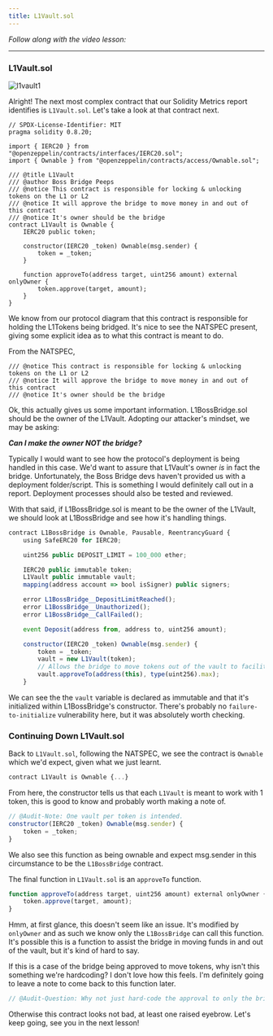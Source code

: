 ```yaml
---
title: L1Vault.sol
---
```


_Follow along with the video lesson:_

---

### L1Vault.sol

![l1vault1](/security-section-7/8-vault/l1vault1.png)

Alright! The next most complex contract that our Solidity Metrics report identifies is `L1Vault.sol`. Let's take a look at that contract next.

```solidity
// SPDX-License-Identifier: MIT
pragma solidity 0.8.20;

import { IERC20 } from "@openzeppelin/contracts/interfaces/IERC20.sol";
import { Ownable } from "@openzeppelin/contracts/access/Ownable.sol";

/// @title L1Vault
/// @author Boss Bridge Peeps
/// @notice This contract is responsible for locking & unlocking tokens on the L1 or L2
/// @notice It will approve the bridge to move money in and out of this contract
/// @notice It's owner should be the bridge
contract L1Vault is Ownable {
    IERC20 public token;

    constructor(IERC20 _token) Ownable(msg.sender) {
        token = _token;
    }

    function approveTo(address target, uint256 amount) external onlyOwner {
        token.approve(target, amount);
    }
}
```

We know from our protocol diagram that this contract is responsible for holding the L1Tokens being bridged. It's nice to see the NATSPEC present, giving some explicit idea as to what this contract is meant to do.

From the NATSPEC,

    /// @notice This contract is responsible for locking & unlocking tokens on the L1 or L2
    /// @notice It will approve the bridge to move money in and out of this contract
    /// @notice It's owner should be the bridge

Ok, this actually gives us some important information. L1BossBridge.sol should be the owner of the L1Vault. Adopting our attacker's mindset, we may be asking:

**_Can I make the owner NOT the bridge?_**

Typically I would want to see how the protocol's deployment is being handled in this case. We'd want to assure that L1Vault's owner _is_ in fact the bridge. Unfortunately, the Boss Bridge devs haven't provided us with a deployment folder/script. This is something I would definitely call out in a report. Deployment processes should also be tested and reviewed.

With that said, if L1BossBridge.sol is meant to be the owner of the L1Vault, we should look at L1BossBridge and see how it's handling things.

```js
contract L1BossBridge is Ownable, Pausable, ReentrancyGuard {
    using SafeERC20 for IERC20;

    uint256 public DEPOSIT_LIMIT = 100_000 ether;

    IERC20 public immutable token;
    L1Vault public immutable vault;
    mapping(address account => bool isSigner) public signers;

    error L1BossBridge__DepositLimitReached();
    error L1BossBridge__Unauthorized();
    error L1BossBridge__CallFailed();

    event Deposit(address from, address to, uint256 amount);

    constructor(IERC20 _token) Ownable(msg.sender) {
        token = _token;
        vault = new L1Vault(token);
        // Allows the bridge to move tokens out of the vault to facilitate withdrawals
        vault.approveTo(address(this), type(uint256).max);
    }
```

We can see the the `vault` variable is declared as immutable and that it's initialized within L1BossBridge's constructor. There's probably no `failure-to-initialize` vulnerability here, but it was absolutely worth checking.

### Continuing Down L1Vault.sol

Back to `L1Vault.sol`, following the NATSPEC, we see the contract is `Ownable` which we'd expect, given what we just learnt.

```js
contract L1Vault is Ownable {...}
```

From here, the constructor tells us that each `L1Vault` is meant to work with 1 token, this is good to know and probably worth making a note of.

```js
// @Audit-Note: One vault per token is intended.
constructor(IERC20 _token) Ownable(msg.sender) {
    token = _token;
}
```

We also see this function as being ownable and expect msg.sender in this circumstance to be the `L1BossBridge` contract.

The final function in `L1Vault.sol` is an `approveTo` function.

```js
function approveTo(address target, uint256 amount) external onlyOwner {
    token.approve(target, amount);
}
```

Hmm, at first glance, this doesn't seem like an issue. It's modified by `onlyOwner` and as such we know only the `L1BossBridge` can call this function. It's possible this is a function to assist the bridge in moving funds in and out of the vault, but it's kind of hard to say.

If this is a case of the bridge being approved to move tokens, why isn't this something we're hardcoding? I don't love how this feels. I'm definitely going to leave a note to come back to this function later.

```js
// @Audit-Question: Why not just hard-code the approval to only the bridge?
```

Otherwise this contract looks not bad, at least one raised eyebrow. Let's keep going, see you in the next lesson!
